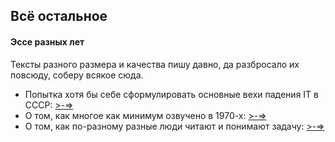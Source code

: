 ## Всё остальное

#### Эссе разных лет

Тексты разного размера и качества пишу давно, да разбросало их повсюду, соберу всякое сюда.

* Попытка хотя бы себе сформулировать основные вехи падения IT в СССР: [>-=>](articles/it_ussr.md)
* О том, как многое как минимум озвучено в 1970-х:  [>-=>](articles/rodom_iz_70h.md)
* О том, как по-разному разные люди читают и понимают задачу:  [>-=>](articles/liudi_zadachi.md)
